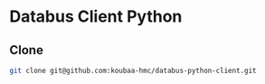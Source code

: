 # Databus Client Python

## Clone
```bash
git clone git@github.com:koubaa-hmc/databus-python-client.git
```